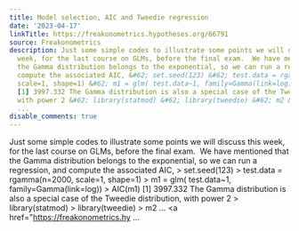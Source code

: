 ```yaml
---
title: Model selection, AIC and Tweedie regression
date: '2023-04-17'
linkTitle: https://freakonometrics.hypotheses.org/66791
source: Freakonometrics
description: Just some simple codes to illustrate some points we will discuss this
  week, for the last course on GLMs, before the final exam.  We have mentioned that
  the Gamma distribution belongs to the exponential, so we can run a regression, and
  compute the associated AIC, &#62; set.seed(123) &#62; test.data = rgamma(n=2000,
  scale=1, shape=1) &#62; m1 = glm( test.data~1, family=Gamma(link=log)) &#62; AIC(m1)
  [1] 3997.332 The Gamma distribution is also a special case of the Tweedie distribution,
  with power 2 &#62; library(statmod) &#62; library(tweedie) &#62; m2 &#8230; <a href="https://freakonometrics.hy
  ...
disable_comments: true
---
```

Just some simple codes to illustrate some points we will discuss this week, for the last course on GLMs, before the final exam.  We have mentioned that the Gamma distribution belongs to the exponential, so we can run a regression, and compute the associated AIC, &#62; set.seed(123) &#62; test.data = rgamma(n=2000, scale=1, shape=1) &#62; m1 = glm( test.data~1, family=Gamma(link=log)) &#62; AIC(m1) [1] 3997.332 The Gamma distribution is also a special case of the Tweedie distribution, with power 2 &#62; library(statmod) &#62; library(tweedie) &#62; m2 &#8230; <a href="https://freakonometrics.hy ...